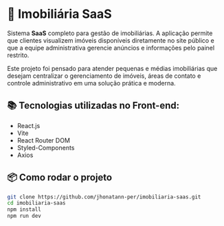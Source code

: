# 🏡 Imobiliária SaaS

Sistema **SaaS** completo para gestão de imobiliárias. A aplicação permite que clientes visualizem imóveis disponíveis diretamente no site público e que a equipe administrativa gerencie anúncios e informações pelo painel restrito.

Este projeto foi pensado para atender pequenas e médias imobiliárias que desejam centralizar o gerenciamento de imóveis, áreas de contato e controle administrativo em uma solução prática e moderna.

## 📚 Tecnologias utilizadas no Front-end:

- React.js
- Vite
- React Router DOM
- Styled-Components
- Axios 

## 📦 Como rodar o projeto

```bash
git clone https://github.com/jhonatann-per/imobiliaria-saas.git
cd imobiliaria-saas
npm install
npm run dev


